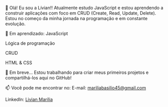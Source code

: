 👋 Olá! Eu sou a Lívian!!
Atualmente estudo JavaScript e estou aprendendo a construir aplicações com foco em CRUD (Create, Read, Update, Delete). Estou no começo da minha jornada na programação e em constante evolução.

🚀 Em aprendizado:
JavaScript

Lógica de programação

CRUD

HTML & CSS

📘 Em breve...
Estou trabalhando para criar meus primeiros projetos e compartilhá-los aqui no GitHub!

📫 Você pode me encontrar no:
E-mail: [mariliabasilio45@gmail.com](mailto:mariliabasilio45@gmail.com)

LinkedIn: [Livian Marília](https://www.linkedin.com/in/livian-marília-1657662b3/)

